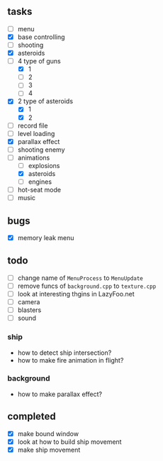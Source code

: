 ## tasks

- [ ] menu
- [x] base controlling
- [ ] shooting
- [x] asteroids
- [ ] 4 type of guns
    - [x] 1
    - [ ] 2
    - [ ] 3
    - [ ] 4
- [x] 2 type of asteroids
    - [x] 1
    - [x] 2
- [ ] record file
- [ ] level loading
- [x] parallax effect
- [ ] shooting enemy
- [ ] animations
    - [ ] explosions
    - [x] asteroids
    - [ ] engines
- [ ] hot-seat mode
- [ ] music

## bugs

- [x] memory leak menu

## todo

- [ ] change name of `MenuProcess` to `MenuUpdate`
- [ ] remove funcs of `background.cpp` to `texture.cpp`
- [ ] look at interesting thgins in LazyFoo.net
- [ ] camera
- [ ] blasters
- [ ] sound

### ship

- how to detect ship intersection?
- how to make fire animation in flight?

### background

- how to make parallax effect?

## completed

- [x] make bound window
- [x] look at how to build ship movement
- [x] make ship movement
